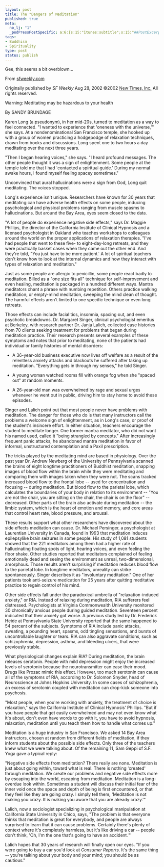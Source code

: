 ```yaml
--- 
layout: post
title: The "Dangers of Meditation"
published: true
meta: 
  no_lj: "1"
  _podPressPostSpecific: a:6:{s:15:"itunes:subtitle";s:15:"##PostExcerpt##";s:14:"itunes:summary";s:15:"##PostExcerpt##";s:15:"itunes:keywords";s:17:"##WordPressCats##";s:13:"itunes:author";s:10:"##Global##";s:15:"itunes:explicit";s:2:"No";s:12:"itunes:block";s:2:"No";}
tags: 
- Buddhism
- Spirituality
type: post
status: publish
---
```

Gee, this seems a bit overblown...

From <a href="http://sfweekly.com">sfweekly.com</a>

Originally published by <em>SF Weekly</em> Aug 28, 2002
©2002 <a href="http://www.newtimes.com">New Times, Inc.</a> All rights reserved.

Warning: Meditating  may be hazardous to  your health

By SANDY BRUNDAGE

Karen Long (a pseudonym), in her mid-20s, turned to meditation as a way to feel connected. "I wanted to experience that 'oneness with the universe,'" she says. At a nondenominational San Francisco temple, she hooked up with a group of women practicing a hodgepodge of relaxation<strong> </strong>techniques, drawn from books and discussions. Long spent one to two hours a day meditating over the next three years.

"Then I began hearing voices," she says. "I heard profound messages. The other people thought it was a sign of enlightenment. Some people at the temple told me that I had 'contacted a spiritual guide.' During my normal awake hours, I found myself feeling spacey sometimes."

Unconvinced that aural hallucinations were a sign from God, Long quit meditating. The voices stopped.

Long's experience isn't unique. Researchers have known for 30 years that meditating can have adverse health effects on some people, inducing psychological and physical problems ranging from muscle spasms to hallucinations. But around the Bay Area, eyes seem closed to the data.

"A lot of people do experience negative side effects," says Dr. Maggie Phillips, the director of the California Institute of Clinical Hypnosis and a licensed psychologist in Oakland who teaches workshops to colleagues around the world on the proper applications of relaxation therapies. "I've had people that went to these five- to eight-day-long retreats, and they were practically basket cases when they came out the other end. And they're told, "You just have to be more patient.' A lot of spiritual teachers don't know how to look at the internal dynamics and how they interact with types of relaxation and meditation."

Just as some people are allergic to penicillin, some people react badly to meditation. Billed as a "one size fits all" technique for self-improvement and even healing, meditation is packaged in a hundred different ways. Mantra meditators chant a phrase with numbing  repetition. Others practice walking meditation, or empty-mind meditation, sweeping the mind clean of thought. The harmful effects aren't limited to one specific technique or even long retreats.

Those effects can include facial tics, insomnia, spacing out, and even psychotic breakdowns. Dr. Margaret Singer, clinical psychologist emeritus at Berkeley, with research partner Dr. Janja Lalich, collected case histories from 70 clients seeking treatment for problems that began during meditation practice. Their research presents several examples of these symptoms and notes that prior to meditating, none of the patients had individual or family histories of mental disorders:

- A 36-year-old business executive now lives off welfare as a result of the relentless anxiety attacks and blackouts he suffered after taking up meditation. "Everything gets in through my senses," he told Singer.

- A young woman watched rooms fill with orange fog when she "spaced out" at random moments.

- A 26-year-old man was overwhelmed by rage and sexual urges whenever he went out in public,  driving him to stay home to avoid these episodes.

Singer and Lalich point out that most people never have problems with meditation. The danger for those who do is that many instructors call the problems a welcome sign of enlightenment, as in Long's case, or proof of the student's insincere effort. In either situation, teachers encourage the student to meditate longer. One former mantra meditator, who did not want his named used, called it "being strangled by concepts." After increasingly frequent panic attacks, he abandoned mantra meditation in favor of informal, unstructured contemplation and a Paxil prescription.

The tricks played by the meditating mind are based in physiology. Over the past year Dr. Andrew Newberg of the University of Pennsylvania scanned the brains of eight longtime practitioners of Buddhist meditation, snapping images of blood flow within the brain while they were meditating and comparing them with images taken when they were not. The scans tracked increased blood flow to the frontal lobe -- used for concentration and focusing -- during meditation. But blood flow to the parietal lobe, which calculates the boundaries of your body in relation to its environment -- "You are not the chair, you are sitting on the chair, the chair is on the floor" -- decreased. Other parts of the brain also activate during meditation -- the limbic system, which is the heart of emotion and memory, and core areas that control heart rate, blood pressure, and arousal.

These results support what other researchers have discovered about the side effects meditation can cause. Dr. Michael Persinger, a psychologist at Laurentian University in Canada, found in 1993 that meditation induces epilepsylike brain seizures in some people. His study of 1,081 students showed that the 221 meditators among them had a higher rate of hallucinating floating spots of light, hearing voices, and even feeling the floor shake. Other studies reported that meditators complained of feeling emotionally dead and seeing the environment as unreal, two-dimensional, amorphous. Those results aren't surprising if meditation reduces blood flow to the parietal lobe. In longtime meditators, unreality can strike spontaneously. Singer describes it as "involuntary meditation." One of her patients took anti-seizure medication for 25 years after quitting meditative practice to regain control of his mind.

Other side effects fall under the paradoxical umbrella of "relaxation-induced anxiety," or RIA. Instead of relaxing during meditation, RIA sufferers feel distressed. Psychologists at Virginia Commonwealth University monitored 30 chronically anxious people during guided meditation. Seventeen percent indicated that their anxiety got worse. A previous study led by Dr. Frederick Heide at Pennsylvania State University reported that the same happened to 54 percent of the subjects. Symptoms of RIA include panic attacks, sweating, a pounding heart, spasms, odd tingling sensations, and bursts of uncontrollable laughter or tears. RIA can also aggravate conditions, such as schizophrenia, depression, asthma, and bleeding ulcers, that were previously stable.

What physiological changes explain RIA? During meditation, the brain releases serotonin. People with mild depression might enjoy the increased levels of serotonin because the neurotransmitter can ease their mood. Drugs like Prozac mimic this effect. However, too much serotonin can cause all of the symptoms  of RIA, according to Dr. Solomon Snyder, head of Neuroscience at Johns Hopkins University. In some cases of schizophrenia, an excess of serotonin coupled with meditation can drop-kick someone into psychosis.

"Most people, when you're working with anxiety, the treatment of choice is relaxation," says the California Institute of Clinical Hypnosis' Phillips. "But if you have people that get easily overwhelmed and may not even know what it's about, don't even have words to go with it, you have to avoid hypnosis, relaxation, meditation until you teach them how to handle what comes up."

Meditation is a huge industry in San Francisco. We asked 14 Bay Area instructors, chosen at random from different fields of meditation, if they inform students about the possible side effects. Only three of the teachers knew what we were talking about. Of the remaining 11, Sam Geppi of S.F. Yoga gave a typical reply:

"Negative side effects from meditation? There really are none. Meditation is just about going within, toward what is real. There is nothing 'created' through meditation. We create our problems and negative side effects more by escaping into the world, escaping from meditation. Meditation is a long-overdue look within. Sometimes a student will discuss their initial fear of the inner void once the space and depth of being is first encountered, or that they feel like they are going crazy. I simply tell them, 'Meditation is not making you crazy. It is making you aware that you are already crazy.'"

Lalich, now a sociologist specializing in psychological manipulation at California State University in Chico, says, "The problem is that everyone thinks that meditation is great for everybody, and people are always surprised to learn that it can cause problems. Certainly there's plenty of context where it's completely harmless, but it's like driving a car -- people don't think, 'Oh, I'm the one that's going to have an accident.'"

Lalich hopes that 30 years of research will finally open our eyes. "If you were going to buy a car you'd look at <em>Consumer Reports</em>. It's the same thing -- you're talking about your body and your mind; you should be as cautious."

